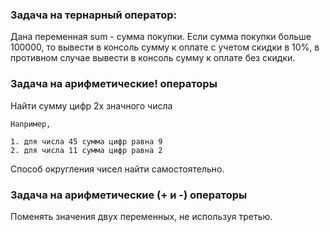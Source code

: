 ### Задача на тернарный оператор:

Дана переменная sum - сумма покупки. Если сумма покупки больше 100000, то вывести в консоль сумму к оплате с учетом
скидки в 10%, в противном случае вывести в консоль сумму к оплате без скидки.

### Задача на арифметические! операторы

Найти сумму цифр 2х значного числа

    Например,
    
    1. для числа 45 сумма цифр равна 9
    2. для числа 11 сумма цифр равна 2

Способ округления чисел найти самостоятельно.

### Задача на арифметические (+ и -) операторы

Поменять значения двух переменных, не используя третью.